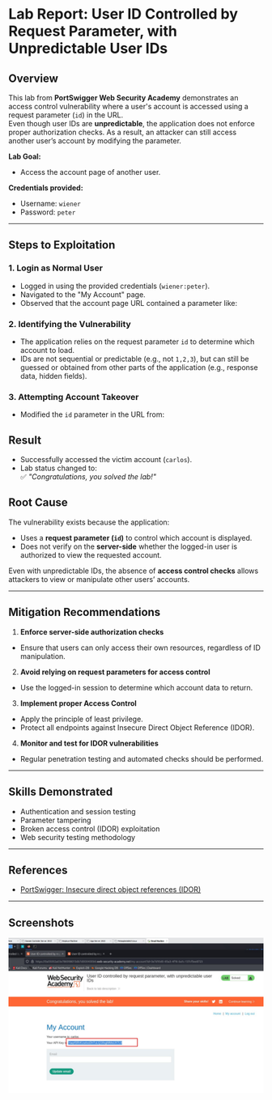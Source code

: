 # Lab Report: User ID Controlled by Request Parameter, with Unpredictable User IDs

## Overview
This lab from **PortSwigger Web Security Academy** demonstrates an access control vulnerability 
where a user's account is accessed using a request parameter (`id`) in the URL.  
Even though user IDs are **unpredictable**, the application does not enforce proper 
authorization checks. As a result, an attacker can still access another user’s account 
by modifying the parameter.

**Lab Goal:**
- Access the account page of another user.

**Credentials provided:**
- Username: `wiener`
- Password: `peter`

---

## Steps to Exploitation

### 1. Login as Normal User
- Logged in using the provided credentials (`wiener:peter`).
- Navigated to the "My Account" page.
- Observed that the account page URL contained a parameter like:  

### 2. Identifying the Vulnerability
- The application relies on the request parameter `id` to determine which account to load.  
- IDs are not sequential or predictable (e.g., not `1,2,3`), but can still be guessed or 
obtained from other parts of the application (e.g., response data, hidden fields).

### 3. Attempting Account Takeover
- Modified the `id` parameter in the URL from:

## Result
- Successfully accessed the victim account (`carlos`).  
- Lab status changed to:  
✅ *"Congratulations, you solved the lab!"*

## Root Cause
The vulnerability exists because the application:
- Uses a **request parameter (`id`)** to control which account is displayed.  
- Does not verify on the **server-side** whether the logged-in user is authorized 
to view the requested account.  

Even with unpredictable IDs, the absence of **access control checks** allows attackers 
to view or manipulate other users’ accounts.  

---

## Mitigation Recommendations
1. **Enforce server-side authorization checks**  
 - Ensure that users can only access their own resources, regardless of ID manipulation.  

2. **Avoid relying on request parameters for access control**  
 - Use the logged-in session to determine which account data to return.  

3. **Implement proper Access Control**  
 - Apply the principle of least privilege.  
 - Protect all endpoints against Insecure Direct Object Reference (IDOR).  

4. **Monitor and test for IDOR vulnerabilities**  
 - Regular penetration testing and automated checks should be performed.  

---

## Skills Demonstrated
- Authentication and session testing  
- Parameter tampering  
- Broken access control (IDOR) exploitation  
- Web security testing methodology  

---

## References
- [PortSwigger: Insecure direct object references (IDOR)](https://portswigger.net/web-security/access-control/idor)

---

## Screenshots
![Lab Solved Screenshot](/images/Broken-Access-Lab2.jpg) 